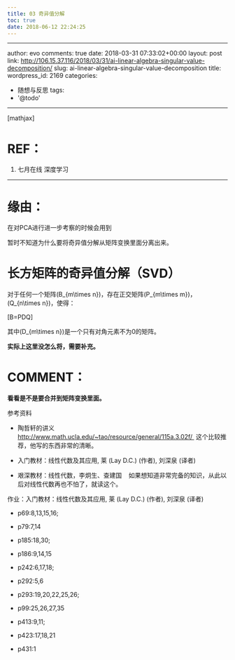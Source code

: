 ```yaml
---
title: 03 奇异值分解
toc: true
date: 2018-06-12 22:24:25
---
```

---
author: evo
comments: true
date: 2018-03-31 07:33:02+00:00
layout: post
link: http://106.15.37.116/2018/03/31/ai-linear-algebra-singular-value-decomposition/
slug: ai-linear-algebra-singular-value-decomposition
title: 
wordpress_id: 2169
categories:
- 随想与反思
tags:
- '@todo'
---

<!-- more -->

[mathjax]


# REF：






  1. 七月在线 深度学习

********************************************************************************


# 缘由：


在对PCA进行进一步考察的时候会用到

暂时不知道为什么要将奇异值分解从矩阵变换里面分离出来。






# 长方矩阵的奇异值分解（SVD）


对于任何一个矩阵\(B_{m\times n}\)，存在正交矩阵\(P_{m\times m}\)，\(Q_{n\times n}\)，使得：

\[B=PDQ\]

其中\(D_{m\times n}\)是一个只有对角元素不为0的矩阵。

**实际上这里没怎么将，需要补充。**






# COMMENT：


**看看是不是要合并到矩阵变换里面。**

参考资料




  * 陶哲轩的讲义  http://www.math.ucla.edu/~tao/resource/general/115a.3.02f/  这个比较推荐，他写的东西非常的清晰。

  * 入门教材：线性代数及其应用, 莱 (Lay D.C.) (作者), 刘深泉 (译者)

  * 艰深教材：线性代数，李炯生、查建国    如果想知道非常完备的知识，从此以后对线性代数再也不怕了，就读这个。


作业：入门教材：线性代数及其应用, 莱 (Lay D.C.) (作者), 刘深泉 (译者)


  * p69:8,13,15,16;

  * p79:7,14

  * p185:18,30;

  * p186:9,14,15

  * p242:6,17,18;

  * p292:5,6

  * p293:19,20,22,25,26;

  * p99:25,26,27,35

  * p413:9,11;

  * p423:17,18,21

  * p431:1


